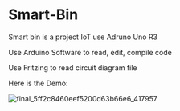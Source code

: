 # Smart-Bin
Smart bin is a project IoT use Adruno Uno R3

Use Arduino Software to read, edit, compile code

Use Fritzing to read circuit diagram file

Here is the Demo:

![final_5ff2c8460eef5200d63b66e6_417957](https://user-images.githubusercontent.com/48562455/103520060-23ae5800-4ea9-11eb-83f8-4b341785b03a.gif)


